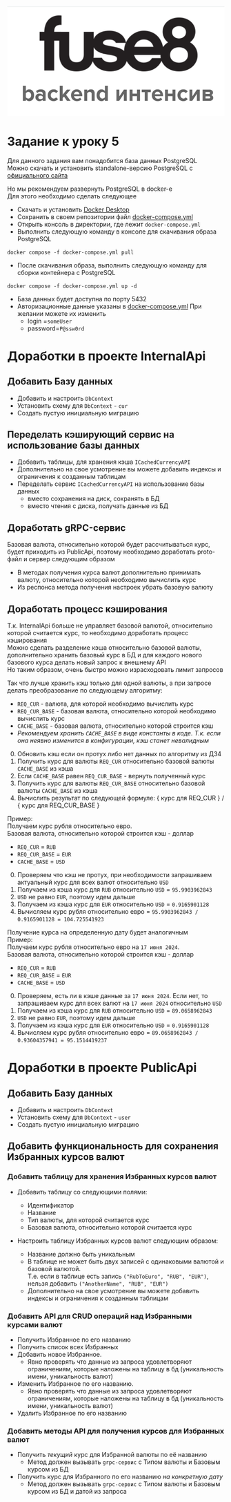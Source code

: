 <p align="center">
  <img src="/assets/logo.png" alt="logo" title="backend интенсив fuse8"/>
</p>

# Задание к уроку 5
Для данного задания вам понадобится база данных PostgreSQL <br />
Можно скачать и установить standalone-версию PostgreSQL с [официального сайта](https://www.postgresql.org/download/)

Но мы рекомендуем развернуть PostgreSQL в docker-е <br />
Для этого необходимо сделать следующее
- Скачать и установить [Docker Desktop](https://www.docker.com/products/docker-desktop/)
- Сохранить в своем репозитории файл [docker-compose.yml](docker-compose.yml)
- Открыть консоль в директории, где лежит `docker-compose.yml`
- Выполнить следующую команду в консоле для скачивания образа PostgreSQL
```shell
docker compose -f docker-compose.yml pull
```
- После скачивания образа, выполнить следующую команду для сборки контейнера с PostgreSQL
```shell
docker compose -f docker-compose.yml up -d
```
- База данных будет доступна по порту 5432
- Авторизационные данные указаны в [docker-compose.yml](docker-compose.yml) При желании можете их изменить
  - login =`someUser`
  - password=`P@ssw0rd`


# Доработки в проекте InternalApi
## Добавить Базу данных
- Добавить и настроить `DbContext`
- Установить схему для `DbContext` - `cur`
- Создать пустую инициальную миграцию

## Переделать кэширующий сервис на использование базы данных
- Добавить таблицы, для хранения кэша `ICachedCurrencyAPI` 
- Дополнительно на свое усмотрение вы можете добавить индексы и ограничения к созданным таблицам
- Переделать сервис `ICachedCurrencyAPI` на использование базы данных
  - вместо сохранения на диск, сохранять в БД
  - вместо чтения с диска, получать данные из БД

## Доработать gRPC-сервис
Базовая валюта, относительно которой будет рассчитываться курс, будет приходить из PublicApi, поэтому необходимо доработать proto-файл и сервер следующим образом
- В методах получения курса валют дополнительно принимать валюту, относительно которой необходимо вычислить курс
- Из респонса метода получения настроек убрать базовую валюту

## Доработать процесс кэширования

Т.к. InternalApi больше не управляет базовой валютой, относительно которой считается курс, то необходимо доработать процесс кэширования <br />
Можно сделать разделение кэша относительно базовой валюты, дополнительно хранить базовый курс в БД и для каждого нового базового курса делать новый запрос к внешнему API <br />
Но таким образом, очень быстро можно израсходовать лимит запросов  <br />

Так что лучше хранить кэш только для одной валюты, а при запросе делать преобразование по следующему алгоритму:
- `REQ_CUR` - валюта, для которой необходимо вычислить курс
- `REQ_CUR_BASE` - базовая валюта, относительно которой необходимо вычислить курс
- `CACHE_BASE` - базовая валюта, относительно которой строится кэш
- *Рекомендуем хранить `CACHE_BASE` в виде константы в коде. Т.к. если она неявно изменится в конфигурации, кэш станет невалидным*
0. Обновить кэш если он протух либо нет данных по алгоритму из ДЗ4
1. Получить курс для валюты `REQ_CUR` относительно базовой валюты `CACHE_BASE` из кэша 
2. Если `CACHE_BASE` равен `REQ_CUR_BASE` - вернуть полученный курс
3. Получить курс для валюты `REQ_CUR_BASE` относительно базовой валюты `CACHE_BASE` из кэша 
4. Вычислить результат по следующей формуле: { курс для REQ_CUR } / { курс для REQ_CUR_BASE }

Пример: <br />
Получаем курс рубля относительно евро. <br />
Базовая валюта, относительно которой строится кэш - доллар <br />
- `REQ_CUR` = `RUB`
- `REQ_CUR_BASE` = `EUR`
- `CACHE_BASE` = `USD`
0. Проверяем что кэш не протух, при необходимости запрашиваем актуальный курс для всех валют относительно `USD`
1. Получаем из кэша курс для `RUB` относительно `USD` = `95.9903962843`
2. `USD` не равно `EUR`, поэтому идем дальше
3. Получаем из кэша курс для `EUR` относительно `USD` = `0.9165901128` 
4. Вычисляем курс рубля относительно евро = `95.9903962843 / 0.9165901128 = 104.725541923` 

Получение курса на определенную дату будет аналогичным <br />
Пример: <br />
Получаем курс рубля относительно евро на `17 июня 2024`. <br />
Базовая валюта, относительно которой строится кэш - доллар <br />
- `REQ_CUR` = `RUB`
- `REQ_CUR_BASE` = `EUR`
- `CACHE_BASE` = `USD`
0. Проверяем, есть ли в кэше данные за `17 июня 2024`. Если нет, то запрашиваем курс для всех валют на `17 июня 2024` относительно `USD` 
1. Получаем из кэша курс для `RUB` относительно `USD` = `89.0658962843`
2. `USD` не равно `EUR`, поэтому идем дальше
3. Получаем из кэша курс для `EUR` относительно `USD` = `0.9165901128` 
4. Вычисляем курс рубля относительно евро = `89.0658962843 / 0.93604357941 = 95.1514419237` 

# Доработки в проекте PublicApi
## Добавить Базу данных
- Добавить и настроить `DbContext`
- Установить схему для `DbContext` - `user`
- Создать пустую инициальную миграцию

## Добавить функциональность для сохранения Избранных курсов валют
### Добавить таблицу для хранения Избранных курсов валют
- Добавить таблицу со следующими полями:
  - Идентификатор
  - Название
  - Тип валюты, для которой считается курс 
  - Базовая валюта, относительно которой считается курс

- Настроить таблицу Избранных курсов валют следующим образом:
  - Название должно быть уникальным
  - В таблице не может быть двух записей с одинаковыми валютой и базовой валютой. <br />
    Т.е. если в таблице есть запись `("RubToEuro", "RUB", "EUR")`, нельзя добавить `("AnotherName", "RUB", "EUR")`
  - Дополнительно на свое усмотрение вы можете добавить индексы и ограничения к созданным таблицам

### Добавить API для CRUD операций над Избранными курсами валют
- Получить Избранное по его названию
- Получить список всех Избранных
- Добавить новое Избранное. 
  - Явно проверять что данные из запроса удовлетворяют ограничениям, которые наложены на таблицу в бд (уникальность имени, уникальность валют)
- Изменить Избранное по его названию. 
  - Явно проверять что данные из запроса удовлетворяют ограничениям, которые наложены на таблицу в бд (уникальность имени, уникальность валют)
- Удалить Избранное по его названию

### Добавить методы API для получения курсов для Избранных валют
- Получить *текущий* курс для Избранной валюты по её названию
  - Метод должен вызывать `grpc-сервис` с Типом валюты и Базовым курсом из БД
- Получить курс для Избранного по его названию *на конкретную дату*
  - Метод должен вызывать `grpc-сервис` с Типом валюты и Базовым курсом из БД и датой из запроса
